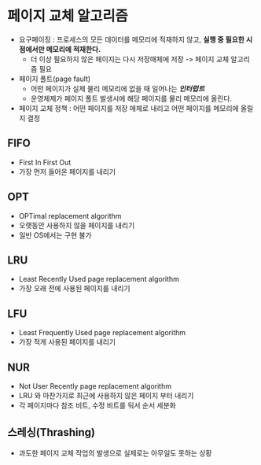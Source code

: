# 페이지 교체 알고리즘
- 요구페이징 : 프로세스의 모든 데이터를 메모리에 적재하지 않고, **실행 중 필요한 시점에서만 메모리에 적재한다.**
    - 더 이상 필요하지 않은 페이지는 다시 저장매체에 저장 -> 페이지 교체 알고리즘 필요
- 페이지 폴트(page fault)
    - 어떤 페이지가 실제 물리 메모리에 없을 때 일어나는 __*인터럽트*__
    - 운영체제가 페이지 폴트 발생시에 해당 페이지를 물리 메모리에 올린다.
- 페이지 교체 정책 : 어떤 페이지를 저장 매체로 내리고 어떤 페이지를 메모리에 올릴지 결정

## FIFO
- First In First Out
- 가장 먼저 들어온 페이지를 내리기

## OPT
- OPTimal replacement algorithm
- 오랫동안 사용하지 않을 페이지를 내리기
- 일반 OS에서는 구현 불가

## LRU
- Least Recently Used page replacement algorithm
- 가장 오래 전에 사용된 페이지를 내리기

## LFU
- Least Frequently Used page replacement algorithm
- 가장 적게 사용된 페이지를 내리기

## NUR
- Not User Recently page replacement algorithm
- LRU 와 마찬가지로 최근에 사용하지 않은 페이지 부터 내리기
- 각 페이지마다 참조 비트, 수정 비트를 둬서 순서 세분화

## 스레싱(Thrashing)
- 과도한 페이지 교체 작업의 발생으로 실제로는 아무일도 못하는 상황